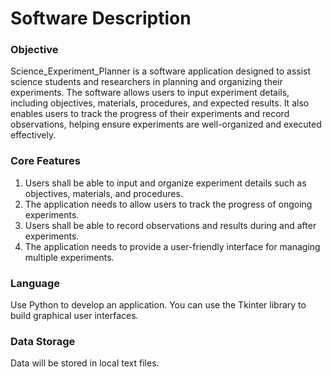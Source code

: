 # Software Description

### Objective

Science_Experiment_Planner is a software application designed to assist science students and researchers in planning and organizing their experiments. The software allows users to input experiment details, including objectives, materials, procedures, and expected results. It also enables users to track the progress of their experiments and record observations, helping ensure experiments are well-organized and executed effectively.

### Core Features

1. Users shall be able to input and organize experiment details such as objectives, materials, and procedures.  
2. The application needs to allow users to track the progress of ongoing experiments.  
3. Users shall be able to record observations and results during and after experiments.  
4. The application needs to provide a user-friendly interface for managing multiple experiments.  

### Language

Use Python to develop an application. You can use the Tkinter library to build graphical user interfaces.

### Data Storage

Data will be stored in local text files.